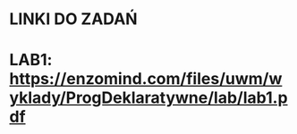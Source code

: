 # LINKI DO ZADAŃ
LAB1:
https://enzomind.com/files/uwm/wyklady/ProgDeklaratywne/lab/lab1.pdf
==========================================================================
